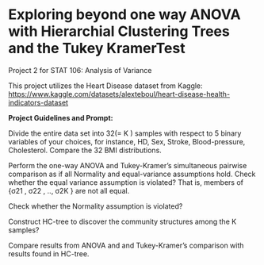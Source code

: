 # Exploring beyond one way ANOVA with Hierarchial Clustering Trees and the Tukey KramerTest
Project 2 for STAT 106: Analysis of Variance

This project utilizes the Heart Disease dataset from Kaggle: https://www.kaggle.com/datasets/alexteboul/heart-disease-health-indicators-dataset

**Project Guidelines and Prompt:**

Divide the entire data set into 32(= K ) samples with respect to 5 binary variables of your choices, for instance, HD, Sex, Stroke, Blood-pressure, Cholesterol. Compare the 32 BMI distributions.

Perform the one-way ANOVA and Tukey-Kramer’s simultaneous pairwise comparison as if all Normality and equal-variance assumptions hold. Check whether the equal variance assumption is violated? That is, members of {σ21 , σ22 , .., σ2K } are not all equal.

Check whether the Normality assumption is violated?

Construct HC-tree to discover the community structures among the K samples?

Compare results from ANOVA and and Tukey-Kramer’s comparison with results found in HC-tree.

